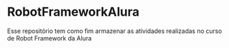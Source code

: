 # RobotFrameworkAlura
Esse repositório tem como fim armazenar as atividades realizadas no curso de Robot Framework da Alura
